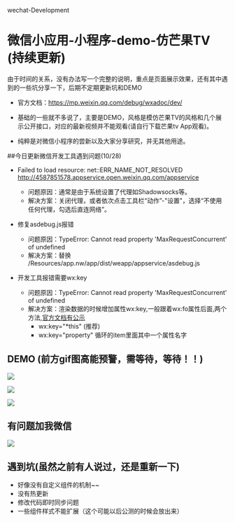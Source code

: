 wechat-Development

# 微信小应用-小程序-demo-仿芒果TV (持续更新)

由于时间的关系，没有办法写一个完整的说明，重点是页面展示效果，还有其中遇到的一些坑分享一下，后期不定期更新坑和DEMO

* 官方文档：https://mp.weixin.qq.com/debug/wxadoc/dev/

* 基础的一些就不多说了，主要是DEMO，风格是模仿芒果TV的风格和几个展示公开接口，对应的最新视频并不能观看(请自行下载芒果tv App观看)。

* 纯粹是对微信小程序的尝新以及大家分享研究，并无其他用途。

##今日更新微信开发工具遇到问题(10/28)

* Failed to load resource: net::ERR_NAME_NOT_RESOLVED http://4587851578.appservice.open.weixin.qq.com/appservice
	* 问题原因：通常是由于系统设置了代理如Shadowsocks等。
	* 解决方案：关闭代理，或者依次点击工具栏“动作”-"设置"，选择“不使用任何代理，勾选后直连网络”。

* 修复asdebug.js报错
	* 问题原因：TypeError: Cannot read property 'MaxRequestConcurrent' of undefined
	* 解决方案：替换 /Resources/app.nw/app/dist/weapp/appservice/asdebug.js

* 开发工具报错需要wx:key
	* 问题原因：TypeError: Cannot read property 'MaxRequestConcurrent' of undefined
	* 解决方案：渲染数据的时候增加属性wx:key,一般跟着wx:fo属性后面,两个方法,[官方文档有公示](https://mp.weixin.qq.com/debug/wxadoc/dev/framework/view/wxml/list.html?t=1477656501986)
		* wx:key="*this" (推荐)
		* wx:key="property" 循环的item里面其中一个属性名字


## DEMO (前方gif图高能预警，需等待，等待！！)

![](https://github.com/web-Marker/wechat-Development/raw/master/image/3.gif) 

![](https://github.com/web-Marker/wechat-Development/raw/master/image/4.gif) 

![](https://github.com/web-Marker/wechat-Development/raw/master/image/5.gif)

## 有问题加我微信

![](https://github.com/web-Marker/wechat-Development/blob/master/image/code.png)

## 遇到坑(虽然之前有人说过，还是重新一下)

* 好像没有自定义组件的机制~~
* 没有热更新
* 修改代码即时同步问题
* 一些组件样式不能扩展（这个可能以后公测的时候会放出来）



